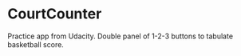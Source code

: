 # CourtCounter
Practice app from Udacity. Double panel of 1-2-3 buttons to tabulate basketball score.
